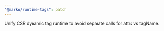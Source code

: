 ```yaml
---
"@marko/runtime-tags": patch
---
```


Unify CSR dynamic tag runtime to avoid separate calls for attrs vs tagName.

